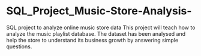 # SQL_Project_Music-Store-Analysis-
SQL project to analyze online music store data  This project will teach how to analyze the music playlist database. The dataset has been analysed and help the store to understand its business growth by answering simple questions.

